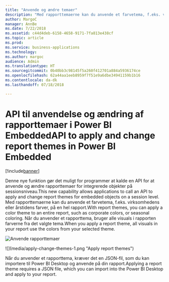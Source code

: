 ```yaml
---
title: "Anvende og ændre temaer"
description: "Med rapporttemaerne kan du anvende et farvetema, f.eks. virksomhedens eller årstidens farver, på hele din rapport."
author: MargoC
manager: AnnBe
ms.date: 7/22/2018
ms.assetid: c44d4deb-6158-4658-9171-7fa813e438cf
ms.topic: article
ms.prod: 
ms.service: business-applications
ms.technology: 
ms.author: margoc
audience: Admin
ms.translationtype: HT
ms.sourcegitcommit: 0b40bb3c98145f5a260f412701a884a5936174ce
ms.openlocfilehash: 62a44aa1eeb8959f7f51e9a6dbe34941159b1b16
ms.contentlocale: da-dk
ms.lasthandoff: 07/18/2018

---
```

# <a name="api-to-apply-and-change-report-themes-in-power-bi-embedded"></a><span data-ttu-id="66b69-103">API til anvendelse og ændring af rapporttemaer i Power BI Embedded</span><span class="sxs-lookup"><span data-stu-id="66b69-103">API to apply and change report themes in Power BI Embedded</span></span>


[!include[banner](../../../includes/banner.md)]

<span data-ttu-id="66b69-104">Denne nye funktion gør det muligt for programmer at kalde en API for at anvende og ændre rapporttemaer for integrerede objekter på sessionsniveau.</span><span class="sxs-lookup"><span data-stu-id="66b69-104">This new capability allows applications to call an API to apply and change report themes for embedded objects on a session level.</span></span> <span data-ttu-id="66b69-105">Med rapporttemaerne kan du anvende et farvetema, f.eks. virksomhedens eller årstidens farver, på en hel rapport.</span><span class="sxs-lookup"><span data-stu-id="66b69-105">With report themes, you can apply a color theme to an entire report, such as corporate colors, or seasonal coloring.</span></span> <span data-ttu-id="66b69-106">Når du anvender et rapporttema, bruger alle visuals i rapporten farverne fra det valgte tema.</span><span class="sxs-lookup"><span data-stu-id="66b69-106">When you apply a report theme, all visuals in your report use the colors from your selected theme.</span></span>

<span data-ttu-id="66b69-107">![](media/apply-change-themes-1.png "Anvende rapporttemaer")
<!-- picture --></span><span class="sxs-lookup"><span data-stu-id="66b69-107">![](media/apply-change-themes-1.png "Apply report themes")
<!-- picture --></span></span>


<span data-ttu-id="66b69-108">Når du anvender et rapporttema, kræver det en JSON-fil, som du kan importere til Power BI Desktop og anvende på din rapport.</span><span class="sxs-lookup"><span data-stu-id="66b69-108">Applying a report theme requires a JSON file, which you can import into the Power BI Desktop and apply to your report.</span></span> 

